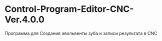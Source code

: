# Control-Program-Editor-CNC-Ver.4.0.0
Программа для Создания эвольвенты зуба и записи результата в CNC

